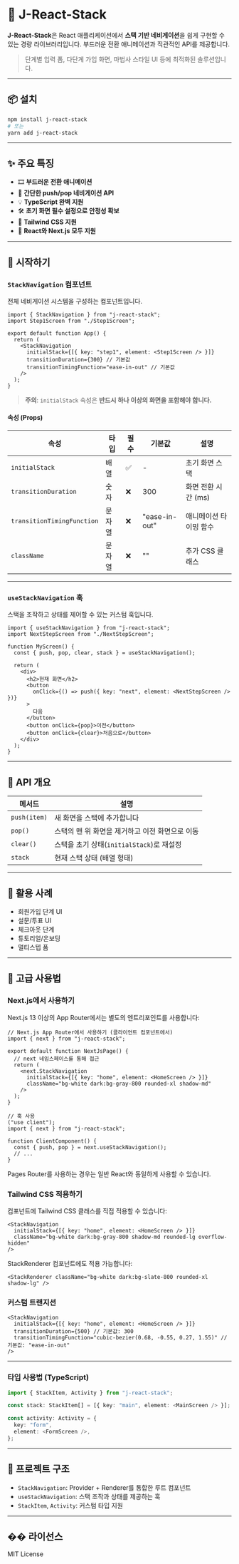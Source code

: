 # 🧱 J-React-Stack

**J-React-Stack**은 React 애플리케이션에서 **스택 기반 네비게이션**을 쉽게 구현할 수 있는 경량 라이브러리입니다. 부드러운 전환 애니메이션과 직관적인 API를 제공합니다.

> 단계별 입력 폼, 다단계 가입 화면, 마법사 스타일 UI 등에 최적화된 솔루션입니다.

---

## 📦 설치

```bash
npm install j-react-stack
# 또는
yarn add j-react-stack
```

---

## ✨ 주요 특징

- 🎞 **부드러운 전환 애니메이션**
- 🧭 **간단한 push/pop 네비게이션 API**
- 💡 **TypeScript 완벽 지원**
- 🛠 **초기 화면 필수 설정으로 안정성 확보**
- 🎨 **Tailwind CSS 지원**
- 🔄 **React와 Next.js 모두 지원**

---

## 🚀 시작하기

### `StackNavigation` 컴포넌트

전체 네비게이션 시스템을 구성하는 컴포넌트입니다.

```tsx
import { StackNavigation } from "j-react-stack";
import Step1Screen from "./Step1Screen";

export default function App() {
  return (
    <StackNavigation
      initialStack={[{ key: "step1", element: <Step1Screen /> }]}
      transitionDuration={300} // 기본값
      transitionTimingFunction="ease-in-out" // 기본값
    />
  );
}
```

> **주의**: `initialStack` 속성은 **반드시 하나 이상의 화면을 포함해야 합니다.**

#### 속성 (Props)

| 속성                       | 타입   | 필수 | 기본값        | 설명                   |
| -------------------------- | ------ | ---- | ------------- | ---------------------- |
| `initialStack`             | 배열   | ✅   | -             | 초기 화면 스택         |
| `transitionDuration`       | 숫자   | ❌   | 300           | 화면 전환 시간 (ms)    |
| `transitionTimingFunction` | 문자열 | ❌   | "ease-in-out" | 애니메이션 타이밍 함수 |
| `className`                | 문자열 | ❌   | ""            | 추가 CSS 클래스        |

---

### `useStackNavigation` 훅

스택을 조작하고 상태를 제어할 수 있는 커스텀 훅입니다.

```tsx
import { useStackNavigation } from "j-react-stack";
import NextStepScreen from "./NextStepScreen";

function MyScreen() {
  const { push, pop, clear, stack } = useStackNavigation();

  return (
    <div>
      <h2>현재 화면</h2>
      <button
        onClick={() => push({ key: "next", element: <NextStepScreen /> })}
      >
        다음
      </button>
      <button onClick={pop}>이전</button>
      <button onClick={clear}>처음으로</button>
    </div>
  );
}
```

---

## 🧰 API 개요

| 메서드       | 설명                                            |
| ------------ | ----------------------------------------------- |
| `push(item)` | 새 화면을 스택에 추가합니다                     |
| `pop()`      | 스택의 맨 위 화면을 제거하고 이전 화면으로 이동 |
| `clear()`    | 스택을 초기 상태(`initialStack`)로 재설정       |
| `stack`      | 현재 스택 상태 (배열 형태)                      |

---

## 🎯 활용 사례

- 회원가입 단계 UI
- 설문/투표 UI
- 체크아웃 단계
- 튜토리얼/온보딩
- 멀티스텝 폼

---

## 🎨 고급 사용법

### Next.js에서 사용하기

Next.js 13 이상의 App Router에서는 별도의 엔트리포인트를 사용합니다:

```tsx
// Next.js App Router에서 사용하기 (클라이언트 컴포넌트에서)
import { next } from "j-react-stack";

export default function NextJsPage() {
  // next 네임스페이스를 통해 접근
  return (
    <next.StackNavigation
      initialStack={[{ key: "home", element: <HomeScreen /> }]}
      className="bg-white dark:bg-gray-800 rounded-xl shadow-md"
    />
  );
}

// 훅 사용
("use client");
import { next } from "j-react-stack";

function ClientComponent() {
  const { push, pop } = next.useStackNavigation();
  // ...
}
```

Pages Router를 사용하는 경우는 일반 React와 동일하게 사용할 수 있습니다.

### Tailwind CSS 적용하기

컴포넌트에 Tailwind CSS 클래스를 직접 적용할 수 있습니다:

```tsx
<StackNavigation
  initialStack={[{ key: "home", element: <HomeScreen /> }]}
  className="bg-white dark:bg-gray-800 shadow-md rounded-lg overflow-hidden"
/>
```

StackRenderer 컴포넌트에도 적용 가능합니다:

```tsx
<StackRenderer className="bg-white dark:bg-slate-800 rounded-xl shadow-lg" />
```

### 커스텀 트랜지션

```tsx
<StackNavigation
  initialStack={[{ key: "home", element: <HomeScreen /> }]}
  transitionDuration={500} // 기본값: 300
  transitionTimingFunction="cubic-bezier(0.68, -0.55, 0.27, 1.55)" // 기본값: "ease-in-out"
/>
```

---

### 타입 사용법 (TypeScript)

```ts
import { StackItem, Activity } from "j-react-stack";

const stack: StackItem[] = [{ key: "main", element: <MainScreen /> }];

const activity: Activity = {
  key: "form",
  element: <FormScreen />,
};
```

---

## 📁 프로젝트 구조

- `StackNavigation`: Provider + Renderer를 통합한 루트 컴포넌트
- `useStackNavigation`: 스택 조작과 상태를 제공하는 훅
- `StackItem`, `Activity`: 커스텀 타입 지원

---

## �� 라이선스

MIT License
